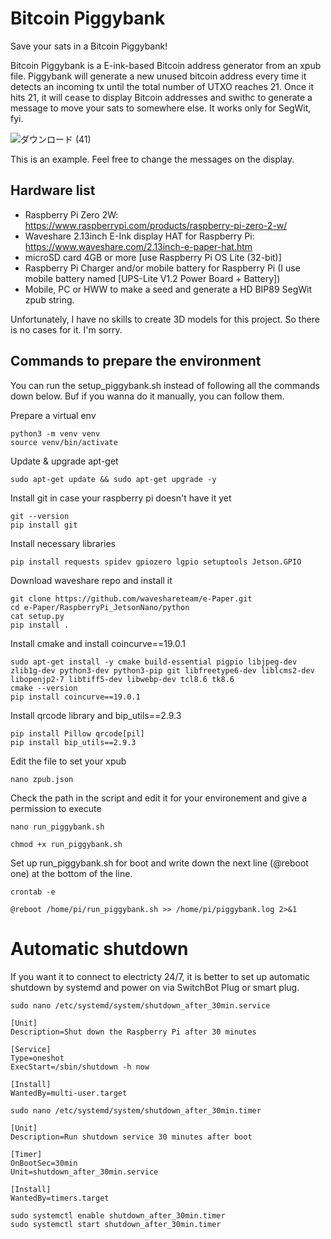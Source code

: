 # Bitcoin Piggybank

Save your sats in a Bitcoin Piggybank! 

Bitcoin Piggybank is a E-ink-based Bitcoin address generator from an xpub file.
Piggybank will generate a new unused bitcoin address every time it detects an incoming tx until the total number of UTXO reaches 21.
Once it hits 21, it will cease to display Bitcoin addresses and swithc to generate a message to move your sats to somewhere else. It works only for SegWit, fyi.

![ダウンロード (41)](https://github.com/user-attachments/assets/1390a4c8-eb66-488e-9806-f5a0d80675eb)

This is an example.
Feel free to change the messages on the display.

## Hardware list
- Raspberry Pi Zero 2W: https://www.raspberrypi.com/products/raspberry-pi-zero-2-w/
- Waveshare 2.13inch E-Ink display HAT for Raspberry Pi: https://www.waveshare.com/2.13inch-e-paper-hat.htm
- microSD card 4GB or more [use Raspberry Pi OS Lite (32-bit)]
- Raspberry Pi Charger and/or mobile battery for Raspberry Pi (I use mobile battery named [UPS-Lite V1.2 Power Board + Battery])
- Mobile, PC or HWW to make a seed and generate a HD BIP89 SegWit zpub string.

Unfortunately, I have no skills to create 3D models for this project. So there is no cases for it. I'm sorry.


## Commands to prepare the environment
You can run the setup_piggybank.sh instead of following all the commands down below. Buf if you wanna do it manually, you can follow them.


Prepare a virtual env
```
python3 -m venv venv
source venv/bin/activate
```

Update & upgrade apt-get
```
sudo apt-get update && sudo apt-get upgrade -y
```

Install git in case your raspberry pi doesn't have it yet
```
git --version
pip install git
```

Install necessary libraries
```
pip install requests spidev gpiozero lgpio setuptools Jetson.GPIO
```

Download waveshare repo and install it
```
git clone https://github.com/waveshareteam/e-Paper.git
cd e-Paper/RaspberryPi_JetsonNano/python
cat setup.py
pip install .
```

Install cmake and install coincurve==19.0.1
```
sudo apt-get install -y cmake build-essential pigpio libjpeg-dev zlib1g-dev python3-dev python3-pip git libfreetype6-dev liblcms2-dev libopenjp2-7 libtiff5-dev libwebp-dev tcl8.6 tk8.6
cmake --version
pip install coincurve==19.0.1
```

Install qrcode library and bip_utils==2.9.3
```
pip install Pillow qrcode[pil]
pip install bip_utils==2.9.3
```

Edit the file to set your xpub
```
nano zpub.json
```

Check the path in the script and edit it for your environement and give a permission to execute
```
nano run_piggybank.sh
```
```
chmod +x run_piggybank.sh
```

Set up run_piggybank.sh for boot and write down the next line (@reboot one) at the bottom of the line.
```
crontab -e
```
```
@reboot /home/pi/run_piggybank.sh >> /home/pi/piggybank.log 2>&1
```

# Automatic shutdown
If you want it to connect to electricty 24/7, it is better to set up automatic shutdown by systemd and power on via SwitchBot Plug or smart plug.
```
sudo nano /etc/systemd/system/shutdown_after_30min.service
```

```
[Unit]
Description=Shut down the Raspberry Pi after 30 minutes

[Service]
Type=oneshot
ExecStart=/sbin/shutdown -h now

[Install]
WantedBy=multi-user.target
```

```
sudo nano /etc/systemd/system/shutdown_after_30min.timer
```

```
[Unit]
Description=Run shutdown service 30 minutes after boot

[Timer]
OnBootSec=30min
Unit=shutdown_after_30min.service

[Install]
WantedBy=timers.target
```

```
sudo systemctl enable shutdown_after_30min.timer
sudo systemctl start shutdown_after_30min.timer
```
